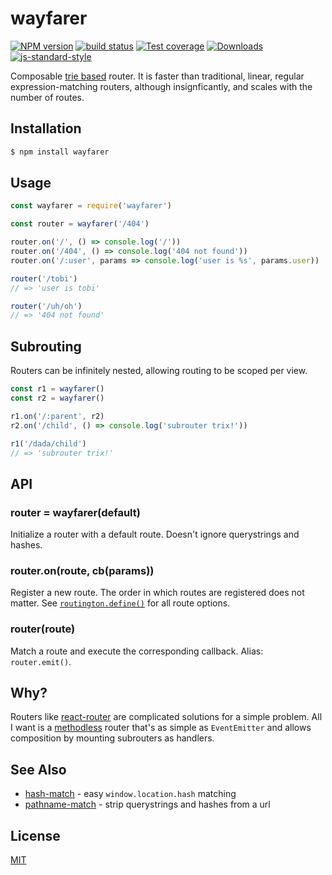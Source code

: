 # wayfarer
[![NPM version][npm-image]][npm-url]
[![build status][travis-image]][travis-url]
[![Test coverage][coveralls-image]][coveralls-url]
[![Downloads][downloads-image]][downloads-url]
[![js-standard-style][standard-image]][standard-url]

Composable [trie based](https://github.com/jonathanong/routington/) router.
It is faster than traditional, linear, regular expression-matching routers,
although insignficantly, and scales with the number of routes.

## Installation
```bash
$ npm install wayfarer
```

## Usage
```js
const wayfarer = require('wayfarer')

const router = wayfarer('/404')

router.on('/', () => console.log('/'))
router.on('/404', () => console.log('404 not found'))
router.on('/:user', params => console.log('user is %s', params.user))

router('/tobi')
// => 'user is tobi'

router('/uh/oh')
// => '404 not found'
```

## Subrouting
Routers can be infinitely nested, allowing routing to be scoped per view.
```js
const r1 = wayfarer()
const r2 = wayfarer()

r1.on('/:parent', r2)
r2.on('/child', () => console.log('subrouter trix!'))

r1('/dada/child')
// => 'subrouter trix!'
```

## API
### router = wayfarer(default)
Initialize a router with a default route. Doesn't ignore querystrings and hashes.

### router.on(route, cb(params))
Register a new route. The order in which routes are registered does not matter.
See [`routington.define()`](https://github.com/pillarjs/routington#nodes-node--routerdefineroute)
for all route options.

### router(route)
Match a route and execute the corresponding callback. Alias: `router.emit()`.

## Why?
Routers like [react-router](https://github.com/rackt/react-router) are
complicated solutions for a simple problem. All I want is a
[methodless](http://www.w3.org/Protocols/rfc2616/rfc2616-sec9.html) router
that's as simple as `EventEmitter` and allows composition by mounting
subrouters as handlers.

## See Also
- [hash-match](https://github.com/sethvincent/hash-match) - easy `window.location.hash` matching
- [pathname-match](https://github.com/yoshuawuyts/pathname-match) - strip querystrings and hashes from a url

## License
[MIT](https://tldrlegal.com/license/mit-license)

[npm-image]: https://img.shields.io/npm/v/wayfarer.svg?style=flat-square
[npm-url]: https://npmjs.org/package/wayfarer
[travis-image]: https://img.shields.io/travis/yoshuawuyts/wayfarer/master.svg?style=flat-square
[travis-url]: https://travis-ci.org/yoshuawuyts/wayfarer
[coveralls-image]: https://img.shields.io/coveralls/yoshuawuyts/wayfarer.svg?style=flat-square
[coveralls-url]: https://coveralls.io/r/yoshuawuyts/wayfarer?branch=master
[downloads-image]: http://img.shields.io/npm/dm/wayfarer.svg?style=flat-square
[downloads-url]: https://npmjs.org/package/wayfarer
[standard-image]: https://img.shields.io/badge/code%20style-standard-brightgreen.svg?style=flat-square
[standard-url]: https://github.com/feross/standard
